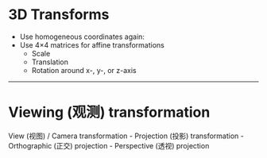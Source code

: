 # 3D Transforms

- Use homogeneous coordinates again:
- Use 4×4 matrices for affine transformations
	- Scale
	- Translation
	- Rotation around x-, y-, or z-axis

---

# Viewing (观测) transformation

View (视图) / Camera transformation - Projection (投影) transformation - Orthographic (正交) projection - Perspective (透视) projection